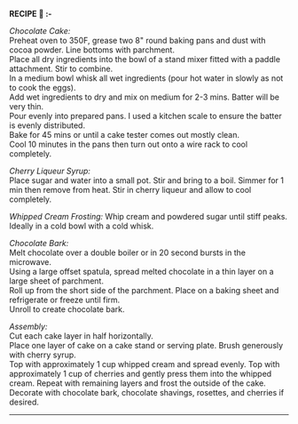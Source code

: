 <b>RECIPE 🎂 :-</b>

<i>Chocolate Cake:</i> <br>
Preheat oven to 350F, grease two 8" round baking pans and dust with cocoa powder. Line bottoms with parchment. <br>
Place all dry ingredients into the bowl of a stand mixer fitted with a paddle attachment. Stir to combine. <br>
In a medium bowl whisk all wet ingredients (pour hot water in slowly as not to cook the eggs). <br>
Add wet ingredients to dry and mix on medium for 2-3 mins. Batter will be very thin. <br>
Pour evenly into prepared pans. I used a kitchen scale to ensure the batter is evenly distributed. <br>
Bake for 45 mins or until a cake tester comes out mostly clean. <br>
Cool 10 minutes in the pans then turn out onto a wire rack to cool completely. <br>

<i>Cherry Liqueur Syrup:</i> <br>
Place sugar and water into a small pot. Stir and bring to a boil. Simmer for 1 min then remove from heat. Stir in cherry liqueur and allow to cool completely.

<i>Whipped Cream Frosting:</i>
Whip cream and powdered sugar until stiff peaks. Ideally in a cold bowl with a cold whisk.

<i>Chocolate Bark:</i> <br>
Melt chocolate over a double boiler or in 20 second bursts in the microwave. <br>
Using a large offset spatula, spread melted chocolate in a thin layer on a large sheet of parchment. <br>
Roll up from the short side of the parchment. Place on a baking sheet and refrigerate or freeze until firm. <br>
Unroll to create chocolate bark. <br>

<i>Assembly:</i> <br>
Cut each cake layer in half horizontally. <br>
Place one layer of cake on a cake stand or serving plate. Brush generously with cherry syrup. <br>
Top with approximately 1 cup whipped cream and spread evenly. Top with approximately 1 cup of cherries and gently press them into the whipped cream. Repeat with remaining 
layers and frost the outside of the cake. <br>
Decorate with chocolate bark, chocolate shavings, rosettes, and cherries if desired. <br>

_______________________________________________________________________________________________________________________________________________________________________________

